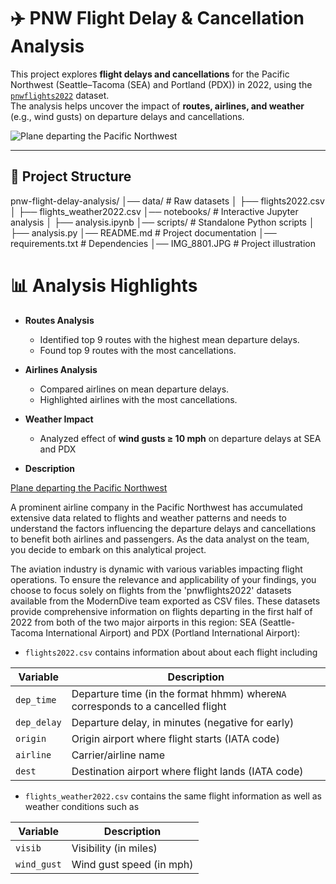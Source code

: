 # ✈️ PNW Flight Delay & Cancellation Analysis

This project explores **flight delays and cancellations** for the Pacific Northwest (Seattle–Tacoma (SEA) and Portland (PDX)) in 2022, using the [`pnwflights2022`](https://moderndive.com/) dataset.  
The analysis helps uncover the impact of **routes, airlines, and weather** (e.g., wind gusts) on departure delays and cancellations.

![Plane departing the Pacific Northwest](IMG_8801.JPG)

---

## 📂 Project Structure

pnw-flight-delay-analysis/
│── data/ # Raw datasets
│ ├── flights2022.csv
│ ├── flights_weather2022.csv
│── notebooks/ # Interactive Jupyter analysis
│ ├── analysis.ipynb
│── scripts/ # Standalone Python scripts
│ ├── analysis.py
│── README.md # Project documentation
│── requirements.txt # Dependencies
│── IMG_8801.JPG # Project illustration


# 📊 Analysis Highlights
- **Routes Analysis**
  - Identified top 9 routes with the highest mean departure delays.
  - Found top 9 routes with the most cancellations.

- **Airlines Analysis**
  - Compared airlines on mean departure delays.
  - Highlighted airlines with the most cancellations.

- **Weather Impact**
  - Analyzed effect of **wind gusts ≥ 10 mph** on departure delays at SEA and PDX


- **Description**


[Plane departing the Pacific Northwest](IMG_8801.JPG)

A prominent airline company in the Pacific Northwest has accumulated extensive data related to flights and weather patterns and needs to understand the factors influencing the departure delays and cancellations to benefit both airlines and passengers. As the data analyst on the team, you decide to embark on this analytical project.

The aviation industry is dynamic with various variables impacting flight operations. To ensure the relevance and applicability of your findings, you choose to focus solely on flights from the 'pnwflights2022' datasets available from the ModernDive team exported as CSV files. These datasets provide comprehensive information on flights departing in the first half of 2022 from both of the two major airports in this region: SEA (Seattle-Tacoma International Airport) and PDX (Portland International Airport): 

- `flights2022.csv` contains information about about each flight including 

| Variable   | Description                                          |
|------------|------------------------------------------------------|
| `dep_time`   | Departure time (in the format hhmm) where`NA` corresponds to a cancelled flight        |
| `dep_delay`  | Departure delay, in minutes (negative for early)    |
| `origin`     | Origin airport where flight starts (IATA code)
| `airline`    | Carrier/airline name                        |
| `dest`       | Destination airport where flight lands (IATA code)  

- `flights_weather2022.csv` contains the same flight information as well as weather conditions such as 
 
| Variable   | Description                                           |
|------------|-------------------------------------------------------|
| `visib`      | Visibility (in miles)                                 |
| `wind_gust`  | Wind gust speed (in mph)  